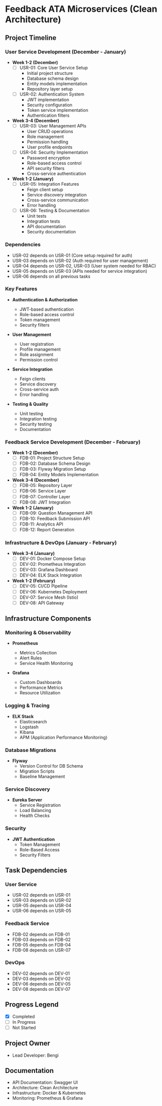 # Feedback ATA Microservices (Clean Architecture)

## Project Timeline

### User Service Development (December - January)
- **Week 1-2 (December)**
  - [ ] USR-01: Core User Service Setup
    - Initial project structure
    - Database schema design
    - Entity models implementation
    - Repository layer setup
  - [ ] USR-02: Authentication System
    - JWT implementation
    - Security configuration
    - Token service implementation
    - Authentication filters

- **Week 3-4 (December)**
  - [ ] USR-03: User Management APIs
    - User CRUD operations
    - Role management
    - Permission handling
    - User profile endpoints
  - [ ] USR-04: Security Implementation
    - Password encryption
    - Role-based access control
    - API security filters
    - Cross-service authentication

- **Week 1-2 (January)**
  - [ ] USR-05: Integration Features
    - Feign client setup
    - Service discovery integration
    - Cross-service communication
    - Error handling
  - [ ] USR-06: Testing & Documentation
    - Unit tests
    - Integration tests
    - API documentation
    - Security documentation

### Dependencies
- USR-02 depends on USR-01 (Core setup required for auth)
- USR-03 depends on USR-02 (Auth required for user management)
- USR-04 depends on USR-02, USR-03 (User system needed for RBAC)
- USR-05 depends on USR-03 (APIs needed for service integration)
- USR-06 depends on all previous tasks

### Key Features
- **Authentication & Authorization**
  - JWT-based authentication
  - Role-based access control
  - Token management
  - Security filters

- **User Management**
  - User registration
  - Profile management
  - Role assignment
  - Permission control

- **Service Integration**
  - Feign clients
  - Service discovery
  - Cross-service auth
  - Error handling

- **Testing & Quality**
  - Unit testing
  - Integration testing
  - Security testing
  - Documentation

### Feedback Service Development (December - February)
- **Week 1-2 (December)**
  - [ ] FDB-01: Project Structure Setup
  - [ ] FDB-02: Database Schema Design
  - [ ] FDB-03: Flyway Migration Setup
  - [ ] FDB-04: Entity Models Implementation

- **Week 3-4 (December)**
  - [ ] FDB-05: Repository Layer
  - [ ] FDB-06: Service Layer
  - [ ] FDB-07: Controller Layer
  - [ ] FDB-08: JWT Integration

- **Week 1-2 (January)**
  - [ ] FDB-09: Question Management API
  - [ ] FDB-10: Feedback Submission API
  - [ ] FDB-11: Analytics API
  - [ ] FDB-12: Report Generation

### Infrastructure & DevOps (January - February)
- **Week 3-4 (January)**
  - [ ] DEV-01: Docker Compose Setup
  - [ ] DEV-02: Prometheus Integration
  - [ ] DEV-03: Grafana Dashboard
  - [ ] DEV-04: ELK Stack Integration

- **Week 1-2 (February)**
  - [ ] DEV-05: CI/CD Pipeline
  - [ ] DEV-06: Kubernetes Deployment
  - [ ] DEV-07: Service Mesh (Istio)
  - [ ] DEV-08: API Gateway

## Infrastructure Components

### Monitoring & Observability
- **Prometheus**
  - Metrics Collection
  - Alert Rules
  - Service Health Monitoring

- **Grafana**
  - Custom Dashboards
  - Performance Metrics
  - Resource Utilization

### Logging & Tracing
- **ELK Stack**
  - Elasticsearch
  - Logstash
  - Kibana
  - APM (Application Performance Monitoring)

### Database Migrations
- **Flyway**
  - Version Control for DB Schema
  - Migration Scripts
  - Baseline Management

### Service Discovery
- **Eureka Server**
  - Service Registration
  - Load Balancing
  - Health Checks

### Security
- **JWT Authentication**
  - Token Management
  - Role-Based Access
  - Security Filters

## Task Dependencies
### User Service
- USR-02 depends on USR-01
- USR-03 depends on USR-02
- USR-05 depends on USR-04
- USR-06 depends on USR-05

### Feedback Service
- FDB-02 depends on FDB-01
- FDB-03 depends on FDB-02
- FDB-05 depends on FDB-04
- FDB-08 depends on USR-07

### DevOps
- DEV-02 depends on DEV-01
- DEV-03 depends on DEV-02
- DEV-06 depends on DEV-05
- DEV-08 depends on DEV-07

## Progress Legend
- [x] Completed
- [ ] In Progress
- [ ] Not Started

## Project Owner
- Lead Developer: Bengi

## Documentation
- API Documentation: Swagger UI
- Architecture: Clean Architecture
- Infrastructure: Docker & Kubernetes
- Monitoring: Prometheus & Grafana
